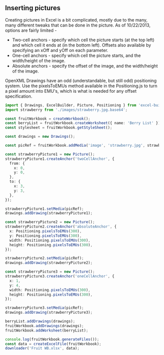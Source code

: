 ## Inserting pictures

Creating pictures in Excel is a bit complicated, mostly due to the many, many different tweaks that can be done in the picture. As of 10/22/2013, options are fairly limited -

- Two-cell anchors - specify which cell the picture starts (at the top left) and which cell it ends at (in the bottom left). Offsets also available by specifying an xOff and yOff on each parameter.
- One-cell anchors - specify which cell the picture starts, and the width/height of the image.
- Absolute anchors - specify the offset of the image, and the width/height of the image.

OpenXML Drawings have an odd (understandable, but still odd) positioning system. Use the pixelsToEMUs method available in the Positioning.js to turn a pixel amount into EMU's, which is what is needed for any offset specification.

```ts
import { Drawings, ExcelBuilder, Picture, Positioning } from 'excel-builder-vanilla';
import strawberry from './images/strawberry.jpg.base64';

const fruitWorkbook = createWorkbook();
const berryList = fruitWorkbook.createWorksheet({ name: 'Berry List' });
const stylesheet = fruitWorkbook.getStyleSheet();

const drawings = new Drawings();

const picRef = fruitWorkbook.addMedia('image', 'strawberry.jpg', strawberryImageData);

const strawberryPicture1 = new Picture();
strawberryPicture1.createAnchor('twoCellAnchor', {
  from: {
    x: 0,
    y: 0,
  },
  to: {
    x: 3,
    y: 3,
  },
});

strawberryPicture1.setMedia(picRef);
drawings.addDrawing(strawberryPicture1);

const strawberryPicture2 = new Picture();
strawberryPicture2.createAnchor('absoluteAnchor', {
  x: Positioning.pixelsToEMUs(300),
  y: Positioning.pixelsToEMUs(300),
  width: Positioning.pixelsToEMUs(300),
  height: Positioning.pixelsToEMUs(300),
});

strawberryPicture2.setMedia(picRef);
drawings.addDrawing(strawberryPicture2);

const strawberryPicture3 = new Picture();
strawberryPicture3.createAnchor('oneCellAnchor', {
  x: 1,
  y: 4,
  width: Positioning.pixelsToEMUs(300),
  height: Positioning.pixelsToEMUs(300),
});

strawberryPicture3.setMedia(picRef);
drawings.addDrawing(strawberryPicture3);

berryList.addDrawings(drawings);
fruitWorkbook.addDrawings(drawings);
fruitWorkbook.addWorksheet(berryList);

console.log(fruitWorkbook.generateFiles());
const data = createExcelFile(fruitWorkbook);
downloader('Fruit WB.xlsx', data);
```
